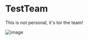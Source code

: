 # TestTeam
This is not personal, it's tor the team!

![image](https://github.com/user-attachments/assets/c00959fe-5103-4f4b-bc95-92a63804247d)
